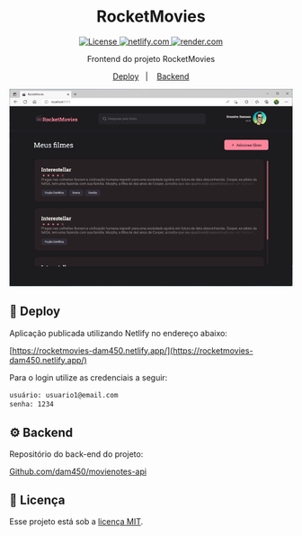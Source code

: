 <h1 align="center">
RocketMovies
</h1>

<p align="center">
  
  <a href="#-licença">
    <img alt="License" src="https://img.shields.io/static/v1?style=flat&label=license&message=MIT&color=49AA26">
  </a> 

  <a href="#-deploy">
    <img alt="netlify.com" src="https://api.netlify.com/api/v1/badges/face6908-ec3d-4003-bbb1-bedcc38afb8b/deploy-status">
  </a> 
  
  <a href="#-deploy">
    <img alt="render.com" src="https://img.shields.io/website?down_color=lightgrey&down_message=deploy&label=render&logo=render&logoColor=4AF2C3&style=flat&up_color=BEF9C6&up_message=success&url=https%3A%2F%2Fmovienotes-api-ooft.onrender.com%2F">
  </a> 
 
</p>

<p align="center">
   <span>Frontend do projeto RocketMovies
</p>
  
<p align="center">
  <a href="#-deploy">Deploy</a>&nbsp;&nbsp;&nbsp;|&nbsp;&nbsp;&nbsp;
  <a href="#%EF%B8%8F-backend">Backend</a>
<!--   <a href="#-tecnologias">Tecnologias</a>&nbsp;&nbsp;&nbsp;|&nbsp;&nbsp;&nbsp; -->
<!--   <a href="#-projeto">Projeto</a>&nbsp;&nbsp;&nbsp;|&nbsp;&nbsp;&nbsp; -->
<!--   <a href="#-layout">Layout</a>&nbsp;&nbsp;&nbsp;|&nbsp;&nbsp;&nbsp; -->
<!--   <a href="#-licença">Licença</a> -->
</p>


<p align="center">
 <a href="#-deploy">
    <img alt="preview" src="./.github/preview.png">
  </a> 
</p>

<!-- ![preview](./.github/preview.png) -->

## 🚀 Deploy

Aplicação publicada utilizando Netlify no endereço abaixo:

[https://rocketmovies-dam450.netlify.app/](https://rocketmovies-dam450.netlify.app/)

Para o login utilize as credenciais a seguir:

```txt
usuário: usuario1@email.com
senha: 1234
```

## ⚙️ Backend

Repositório do back-end do projeto: 

[Github.com/dam450/movienotes-api](https://github.com/dam450/movienotes-api)

## 📝 Licença

Esse projeto está sob a [licença MIT](License.md).


